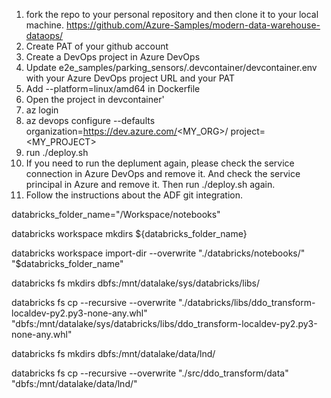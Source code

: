1. fork the repo to your personal repository and then clone it to your local machine.
    https://github.com/Azure-Samples/modern-data-warehouse-dataops/
2. Create PAT of your github account
3. Create a DevOps project in Azure DevOps
4. Update e2e_samples/parking_sensors/.devcontainer/devcontainer.env with your Azure DevOps project URL and your PAT
5. Add --platform=linux/amd64 in Dockerfile
6. Open the project in devcontainer'
7. az login
8. az devops configure --defaults organization=https://dev.azure.com/<MY_ORG>/ project=<MY_PROJECT>
9. run ./deploy.sh
10. If you need to run the deplument again, please check the service connection in Azure DevOps and remove it. And check the service principal in Azure and remove it. Then run ./deploy.sh again.
11. Follow the instructions about the ADF git integration.



databricks_folder_name="/Workspace/notebooks"

databricks workspace mkdirs ${databricks_folder_name}

databricks workspace import-dir --overwrite "./databricks/notebooks/" "$databricks_folder_name"



databricks fs mkdirs dbfs:/mnt/datalake/sys/databricks/libs/ 

databricks fs cp --recursive --overwrite "./databricks/libs/ddo_transform-localdev-py2.py3-none-any.whl" "dbfs:/mnt/datalake/sys/databricks/libs/ddo_transform-localdev-py2.py3-none-any.whl"

databricks fs mkdirs dbfs:/mnt/datalake/data/lnd/

databricks fs cp --recursive --overwrite "./src/ddo_transform/data" "dbfs:/mnt/datalake/data/lnd/"

